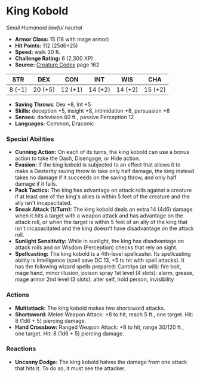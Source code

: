 # King Kobold

*Small* *Humanoid* *lawful neutral*

- **Armor Class:** 15 (18 with mage armor)
- **Hit Points:** 112 (25d6+25)
- **Speed:** walk 30 ft.
- **Challenge Rating:** 6 (2,300 XP)
- **Source:** [Creature Codex](https://koboldpress.com/kpstore/product/creature-codex-for-5th-edition-dnd) page 162

| STR | DEX | CON | INT | WIS | CHA |
| --- | --- | --- | --- | --- | --- |
| 8 (-1) | 20 (+5) | 12 (+1) | 14 (+2) | 14 (+2) | 15 (+2) |

- **Saving Throws**: Dex +8, Int +5
- **Skills:** deception +5, insight +8, intimidation +8, persuasion +8
- **Senses:** darkvision 60 ft., passive Perception 12
- **Languages:** Common, Draconic
### Special Abilities
- **Cunning Action:** On each of its turns, the king kobold can use a bonus action to take the Dash, Disengage, or Hide action.
- **Evasion:** If the king kobold is subjected to an effect that allows it to make a Dexterity saving throw to take only half damage, the king instead takes no damage if it succeeds on the saving throw, and only half damage if it fails.
- **Pack Tactics:** The king has advantage on attack rolls against a creature if at least one of the king's allies is within 5 feet of the creature and the ally isn't incapacitated.
- **Sneak Attack (1/Turn):** The king kobold deals an extra 14 (4d6) damage when it hits a target with a weapon attack and has advantage on the attack roll, or when the target is within 5 feet of an ally of the king that isn't incapacitated and the king doesn't have disadvantage on the attack roll.
- **Sunlight Sensitivity:** While in sunlight, the king has disadvantage on attack rolls and on Wisdom (Perception) checks that rely on sight.
- **Spellcasting:** The king kobold is a 4th-level spellcaster. Its spellcasting ability is Intelligence (spell save DC 13, +5 to hit with spell attacks). It has the following wizard spells prepared: 
Cantrips (at will): fire bolt, mage hand, minor illusion, poison spray
1st level (4 slots): alarm, grease, mage armor
2nd level (3 slots): alter self, hold person, invisibility
### Actions
- **Multiattack:** The king kobold makes two shortsword attacks.
- **Shortsword:** Melee Weapon Attack: +8 to hit, reach 5 ft., one target. Hit: 8 (1d6 + 5) piercing damage.
- **Hand Crossbow:** Ranged Weapon Attack: +8 to hit, range 30/120 ft., one target. Hit: 8 (1d6 + 5) piercing damage.
### Reactions
- **Uncanny Dodge:** The king kobold halves the damage from one attack that hits it. To do so, it must see the attacker.


